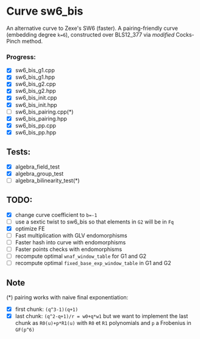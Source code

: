 # Curve sw6_bis
An alternative curve to Zexe's SW6 (faster). A pairing-friendly curve (embedding degree `k=6`), constructed over BLS12_377 via *modified* Cocks-Pinch method.

### Progress:
- [x] sw6_bis_g1.cpp
- [x] sw6_bis_g1.hpp
- [x] sw6_bis_g2.cpp
- [x] sw6_bis_g2.hpp
- [x] sw6_bis_init.cpp
- [x] sw6_bis_init.hpp
- [ ] sw6_bis_pairing.cpp(*)
- [x] sw6_bis_pairing.hpp
- [x] sw6_bis_pp.cpp
- [x] sw6_bis_pp.hpp

## Tests:
- [x] algebra_field_test
- [x] algebra_group_test
- [ ] algebra_bilinearity_test(*)

## TODO:
- [x] change curve coefficient to `b=-1`
- [ ] use a sextic twist to sw6_bis so that elements in `G2` will be in `Fq`
- [x] optimize FE
- [ ] Fast multiplication with GLV endomorphisms
- [ ] Faster hash into curve with endomorphisms
- [ ] Faster points checks with endomorphisms
- [ ] recompute optimal `wnaf_window_table` for G1 and G2
- [ ] recompute optimal `fixed_base_exp_window_table` in G1 and G2

## Note
(*) pairing works with naive final exponentiation:
  - [x] first chunk: `(q^3-1)(q+1)`
  - [x] last chunk: `(q^2-q+1)/r = w0+q*w1`
but we want to implement the last chunk as `R0(u)+p*R1(u)` with `R0` et `R1` polynomials and `p` a Frobenius in `GF(p^6)`
